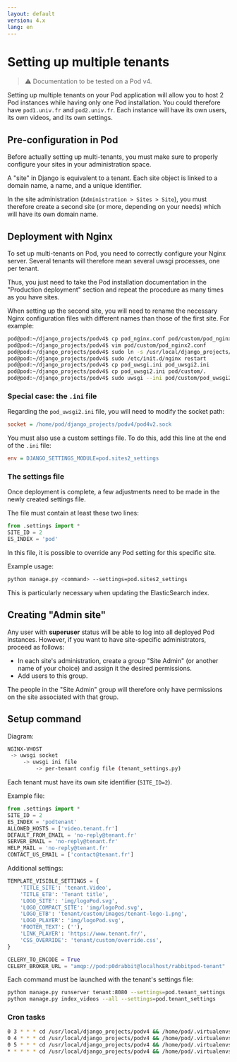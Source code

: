 ```yaml
---
layout: default
version: 4.x
lang: en
---
```


# Setting up multiple tenants

> ⚠️ Documentation to be tested on a Pod v4.

Setting up multiple tenants on your Pod application will allow you to host 2 Pod instances while having only one Pod installation. You could therefore have `pod1.univ.fr` and `pod2.univ.fr`. Each instance will have its own users, its own videos, and its own settings.

## Pre-configuration in Pod

Before actually setting up multi-tenants, you must make sure to properly configure your sites in your administration space.

A "site" in Django is equivalent to a tenant. Each site object is linked to a domain name, a name, and a unique identifier.

In the site administration (`Administration > Sites > Site`), you must therefore create a second site (or more, depending on your needs) which will have its own domain name.

## Deployment with Nginx

To set up multi-tenants on Pod, you need to correctly configure your Nginx server. Several tenants will therefore mean several uwsgi processes, one per tenant.

Thus, you just need to take the Pod installation documentation in the "Production deployment" section and repeat the procedure as many times as you have sites.

When setting up the second site, you will need to rename the necessary Nginx configuration files with different names than those of the first site. For example:

```bash
pod@pod:~/django_projects/podv4$ cp pod_nginx.conf pod/custom/pod_nginx2.conf
pod@pod:~/django_projects/podv4$ vim pod/custom/pod_nginx2.conf
pod@pod:~/django_projects/podv4$ sudo ln -s /usr/local/django_projects/podv4/pod/custom/pod_nginx2.conf /etc/nginx/sites-enabled/pod_nginx2.conf
pod@pod:~/django_projects/podv4$ sudo /etc/init.d/nginx restart
pod@pod:~/django_projects/podv4$ cp pod_uwsgi.ini pod_uwsgi2.ini
pod@pod:~/django_projects/podv4$ cp pod_uwsgi2.ini pod/custom/.
pod@pod:~/django_projects/podv4$ sudo uwsgi --ini pod/custom/pod_uwsgi2.ini --enable-threads --daemonize /usr/local/django_projects/podv4/pod/log/uwsgi-pod2.log --uid pod2 --gid www-data --pidfile /tmp/pod2.pid
````

### Special case: the `.ini` file

Regarding the `pod_uwsgi2.ini` file, you will need to modify the socket path:

```ini
socket = /home/pod/django_projects/podv4/pod4v2.sock
```

You must also use a custom settings file. To do this, add this line at the end of the `.ini` file:

```ini
env = DJANGO_SETTINGS_MODULE=pod.sites2_settings
```

### The settings file

Once deployment is complete, a few adjustments need to be made in the newly created settings file.

The file must contain at least these two lines:

```python
from .settings import *
SITE_ID = 2
ES_INDEX = 'pod'
```

In this file, it is possible to override any Pod setting for this specific site.

Example usage:

```bash
python manage.py <command> --settings=pod.sites2_settings
```

This is particularly necessary when updating the ElasticSearch index.

## Creating "Admin site"

Any user with **superuser** status will be able to log into all deployed Pod instances.
However, if you want to have site-specific administrators, proceed as follows:

* In each site's administration, create a group "Site Admin" (or another name of your choice) and assign it the desired permissions.
* Add users to this group.

The people in the "Site Admin" group will therefore only have permissions on the site associated with that group.

## Setup command

Diagram:

```bash
NGINX-VHOST
 -> uwsgi socket
     -> uwsgi ini file
         -> per-tenant config file (tenant_settings.py)
```

Each tenant must have its own site identifier (`SITE_ID=2`).

Example file:

```python
from .settings import *
SITE_ID = 2
ES_INDEX = 'podtenant'
ALLOWED_HOSTS = ['video.tenant.fr']
DEFAULT_FROM_EMAIL = 'no-reply@tenant.fr'
SERVER_EMAIL = 'no-reply@tenant.fr'
HELP_MAIL = 'no-reply@tenant.fr'
CONTACT_US_EMAIL = ['contact@tenant.fr']
```

Additional settings:

```python
TEMPLATE_VISIBLE_SETTINGS = {
    'TITLE_SITE': 'tenant.Video',
    'TITLE_ETB': 'Tenant title',
    'LOGO_SITE': 'img/logoPod.svg',
    'LOGO_COMPACT_SITE': 'img/logoPod.svg',
    'LOGO_ETB': 'tenant/custom/images/tenant-logo-1.png',
    'LOGO_PLAYER': 'img/logoPod.svg',
    'FOOTER_TEXT': (''),
    'LINK_PLAYER': 'https://www.tenant.fr/',
    'CSS_OVERRIDE': 'tenant/custom/override.css',
}

CELERY_TO_ENCODE = True
CELERY_BROKER_URL = "amqp://pod:p0drabbit@localhost/rabbitpod-tenant"
```

Each command must be launched with the tenant's settings file:

```bash
python manage.py runserver tenant:8080 --settings=pod.tenant_settings
python manage.py index_videos --all --settings=pod.tenant_settings
```

### Cron tasks

```bash
0 3 * * * cd /usr/local/django_projects/podv4 && /home/pod/.virtualenvs/django_pod/bin/python manage.py clearsessions &>> /usr/local/django_projects/podv4/pod/log/cron_clearsessions.log 2>&1
0 4 * * * cd /usr/local/django_projects/podv4 && /home/pod/.virtualenvs/django_pod/bin/python manage.py index_videos --all &>> /usr/local/django_projects/podv4/pod/log/cron_index.log 2>&1
0 5 * * * cd /usr/local/django_projects/podv4 && /home/pod/.virtualenvs/django_pod/bin/python manage.py check_obsolete_videos >> /usr/local/django_projects/podv4/pod/log/cron_obsolete.log 2>&1
* * * * * cd /usr/local/django_projects/podv4 && /home/pod/.virtualenvs/django_pod/bin/python manage.py live_viewcounter >> /usr/local/django_projects/podv4/pod/log
```
